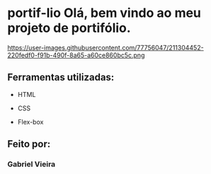 # portif-lio Olá, bem vindo ao meu projeto de portifólio.

https://user-images.githubusercontent.com/77756047/211304452-220fedf0-f91b-490f-8a65-a60ce860bc5c.png

## Ferramentas utilizadas:

* HTML

* CSS

* Flex-box

## Feito por: 

### Gabriel Vieira
